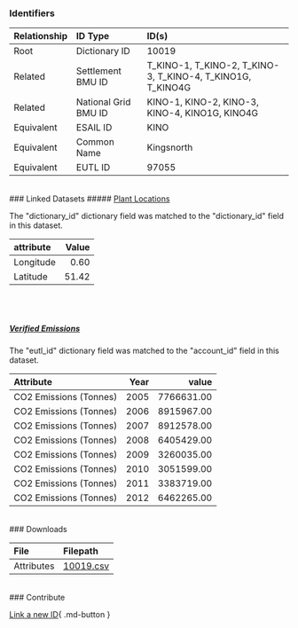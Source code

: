 ### Identifiers

| Relationship   | ID Type              | ID(s)                                                      |
|:---------------|:---------------------|:-----------------------------------------------------------|
| Root           | Dictionary ID        | 10019                                                      |
| Related        | Settlement BMU ID    | T_KINO-1, T_KINO-2, T_KINO-3, T_KINO-4, T_KINO1G, T_KINO4G |
| Related        | National Grid BMU ID | KINO-1, KINO-2, KINO-3, KINO-4, KINO1G, KINO4G             |
| Equivalent     | ESAIL ID             | KINO                                                       |
| Equivalent     | Common Name          | Kingsnorth                                                 |
| Equivalent     | EUTL ID              | 97055                                                      |

<br>
### Linked Datasets
##### <a href="https://osuked.github.io/Power-Station-Dictionary/datasets/plant-locations">Plant Locations</a>



The "dictionary_id" dictionary field was matched to the "dictionary_id" field in this dataset.

| attribute   |   Value |
|:------------|--------:|
| Longitude   |    0.60 |
| Latitude    |   51.42 |

<br><br>
##### <a href="https://osuked.github.io/Power-Station-Dictionary/datasets/verified-emissions">Verified Emissions</a>



The "eutl_id" dictionary field was matched to the "account_id" field in this dataset.

| Attribute              |   Year |      value |
|:-----------------------|-------:|-----------:|
| CO2 Emissions (Tonnes) |   2005 | 7766631.00 |
| CO2 Emissions (Tonnes) |   2006 | 8915967.00 |
| CO2 Emissions (Tonnes) |   2007 | 8912578.00 |
| CO2 Emissions (Tonnes) |   2008 | 6405429.00 |
| CO2 Emissions (Tonnes) |   2009 | 3260035.00 |
| CO2 Emissions (Tonnes) |   2010 | 3051599.00 |
| CO2 Emissions (Tonnes) |   2011 | 3383719.00 |
| CO2 Emissions (Tonnes) |   2012 | 6462265.00 |


<br>
### Downloads


| File       | Filepath                                                                              |
|:-----------|:--------------------------------------------------------------------------------------|
| Attributes | [10019.csv](https://osuked.github.io/Power-Station-Dictionary/object_attrs/10019.csv) |


<br>
### Contribute

[Link a new ID](https://docs.google.com/forms/d/e/1FAIpQLSc5jRsQ7NgiLLXbwo9PUdwTQyuqbRwThltG56-o6NVSe7E_nw/viewform?usp=pp_url&entry.251912331=10019){ .md-button }